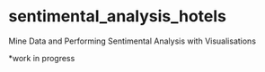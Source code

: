 # sentimental_analysis_hotels
Mine Data and Performing Sentimental Analysis with Visualisations

*work in progress 
